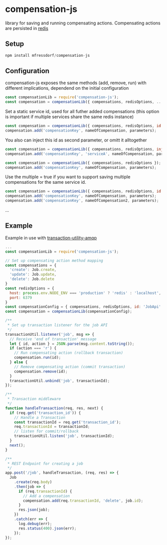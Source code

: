 # compensation-js

library for saving and running compensating actions. Compensating actions are persisted in [redis](http://redis.io/)

## Setup

```javascript
npm install mfressdorf/compensation-js
```

## Configuration
compensation-js exposes the same methods (add, remove, run) with different implications, dependend on the initial configuration

```javascript
const compensationLib = require('compensation-js');
const compensation = compensationLib({ compensations, redisOptions, ... });
```

Set a static service id, used for all futher added compensations (this option is important if multiple services share the same redis instance)

```javascript
const compensation = compensationLib({ compensations, redisOptions, id: 'serviceA' });
compensation.add('compensationKey', nameOfCompensation, parameters);
```

You also can inject this id as second parameter, or omitt it alltogether

```javascript
const compensation = compensationLib({ compensations, redisOptions, injectId: true });
compensation.add('compensationKey', 'serviceA', nameOfCompensation, parameters);
```

```javascript
const compensation = compensationLib({ compensations, redisOptions });
compensation.add('compensationKey', nameOfCompensation, parameters);
```

Use the multiple = true if you want to support saving multiple compensations for the same service id.

```javascript
const compensation = compensationLib({ compensations, redisOptions, id: 'serviceA', multiple: true });
compensation.add('compensationKey', nameOfCompensation, parameters);
compensation.add('compensationKey', nameOfCompensation2, parameters);
```
...

## Example

Example in use with [transaction-utility-amqp](https://github.com/mfressdorf/transaction-utility-amqp)

```javascript
...
const compensationLib = require('compensation-js');

// Set up compensating action method mapping
const compensations = {
  'create': Job.create,
  'update': Job.update,
  'delete': Job.delete
}
const redisOptions = {
  host: process.env.NODE_ENV === 'production' ? 'redis' : 'localhost',
  port: 6379
}
const compensationConfig = { compensations, redisOptions, id: 'JobApi' };
const compensation = compensationLib(compensationConfig);

/**
 * Set up transaction listener for the job API
 */
transactionUtil.listener('job', msg => {
  // Receive 'end of transaction' message
  let { id, action } = JSON.parse(msg.content.toString());
  if (action === 'r') {
    // Run compensating action (rollback transaction)
    compensation.run(id);
  } else {
    // Remove compensating action (commit transaction)
    compensation.remove(id);
  }
  transactionUtil.unbind('job', transactionId);
});

/**
 * Transaction middleware
 */
function handleTransaction(req, res, next) {
  if (req.get('transaction_id')) {
    // Handle a Transaction
    const transactionId = req.get('transaction_id');
    req.transactionId = transactionId;
    // listen for commit/rollback
    transactionUtil.listen('job', transactionId);
  }
  next();
}

/**
 * REST Endpoint for creating a job
 */
app.post('/job', handleTransaction, (req, res) => {
  Job
    .create(req.body)
    .then(job => {
      if (req.transactionId) {
        // Add a compensation
        compensation.add(req.transactionId, 'delete', job.id);
      }
      res.json(job);
    })
    .catch(err => {
      log.debug(err);
      res.status(400).json(err);
    });
});
```
